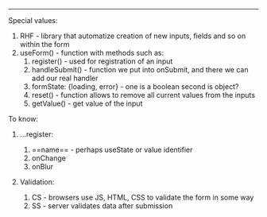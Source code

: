 ***
Special values:
1. RHF - library that automatize creation of new inputs, fields and so on within the form
2.  useForm() - function with methods such as:
	1. register() - used for registration of an input 
	2. handleSubmit() - function we put into onSubmit, and there we can add our real handler 
	3. formState: {loading, error} - one is a boolean second is object?
	4. reset() - function allows to remove all current values from the inputs 
	5. getValue() - get value of the input 

To know:
1. ...register: 
	1. ==name== - perhaps useState or value identifier  
	2. onChange 
	3. onBlur 

2. Validation:
	1. CS - browsers use JS, HTML, CSS to validate the form in some way 
	2. SS - server validates data after submission  
